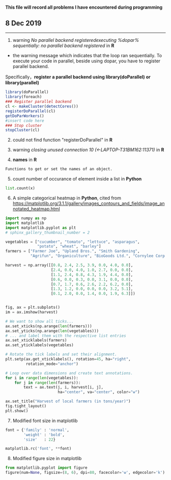 #### This file will record all problems I have encountered during programming


## 8 Dec 2019
----------
1. warning *No parallel backend registeredexecuting %dopar% sequentially: no parallel backend registered* in **R**

  * the warning message which indicates that the loop ran sequentially. To execute your code in parallel, beside using dopar, you have to register parallel backend.
 
 Specifically，**register a parallel backend using library(doParallel) or library(parallel)**
```R
library(doParallel)
library(foreach)
### Register parallel backend
cl <- makeCluster(detectCores())
registerDoParallel(cl)
getDoParWorkers()
#insert code here
### Stop cluster
stopCluster(cl)
```
  
2.  could not find function "registerDoParallel" in **R**

3.  warning *closing unused connection 10 (<-LAPTOP-T31BM162:11371)* in **R**

4. **names** in **R**
```R
Functions to get or set the names of an object.
```
5. count number of occurance of element inside a list in **Python**
```Python
list.count(x)
```
6. A simple categorical heatmap in **Python**, cited from https://matplotlib.org/3.1.1/gallery/images_contours_and_fields/image_annotated_heatmap.html
```Python
import numpy as np
import matplotlib
import matplotlib.pyplot as plt
# sphinx_gallery_thumbnail_number = 2

vegetables = ["cucumber", "tomato", "lettuce", "asparagus",
              "potato", "wheat", "barley"]
farmers = ["Farmer Joe", "Upland Bros.", "Smith Gardening",
           "Agrifun", "Organiculture", "BioGoods Ltd.", "Cornylee Corp."]

harvest = np.array([[0.8, 2.4, 2.5, 3.9, 0.0, 4.0, 0.0],
                    [2.4, 0.0, 4.0, 1.0, 2.7, 0.0, 0.0],
                    [1.1, 2.4, 0.8, 4.3, 1.9, 4.4, 0.0],
                    [0.6, 0.0, 0.3, 0.0, 3.1, 0.0, 0.0],
                    [0.7, 1.7, 0.6, 2.6, 2.2, 6.2, 0.0],
                    [1.3, 1.2, 0.0, 0.0, 0.0, 3.2, 5.1],
                    [0.1, 2.0, 0.0, 1.4, 0.0, 1.9, 6.3]])


fig, ax = plt.subplots()
im = ax.imshow(harvest)

# We want to show all ticks...
ax.set_xticks(np.arange(len(farmers)))
ax.set_yticks(np.arange(len(vegetables)))
# ... and label them with the respective list entries
ax.set_xticklabels(farmers)
ax.set_yticklabels(vegetables)

# Rotate the tick labels and set their alignment.
plt.setp(ax.get_xticklabels(), rotation=45, ha="right",
         rotation_mode="anchor")

# Loop over data dimensions and create text annotations.
for i in range(len(vegetables)):
    for j in range(len(farmers)):
        text = ax.text(j, i, harvest[i, j],
                       ha="center", va="center", color="w")

ax.set_title("Harvest of local farmers (in tons/year)")
fig.tight_layout()
plt.show()
```

7. Modified font size in matplotlib
```Python
font = {'family' : 'normal',
        'weight' : 'bold',
        'size'   : 22}

matplotlib.rc('font', **font)
```

8. Modified figure size in matplotlib
```Python
from matplotlib.pyplot import figure
figure(num=None, figsize=(8, 6), dpi=80, facecolor='w', edgecolor='k')
```


